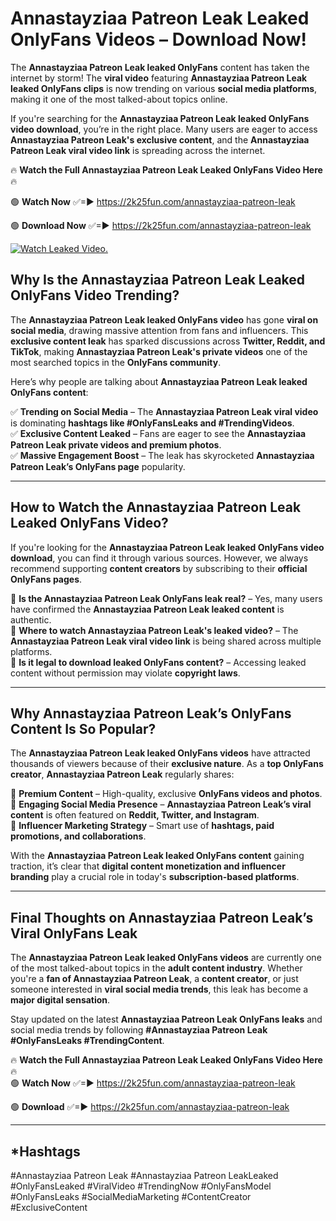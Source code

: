 # Annastayziaa Patreon Leak Leaked OnlyFans Videos – Download Now!

The **Annastayziaa Patreon Leak leaked OnlyFans** content has taken the internet by storm! The **viral video** featuring **Annastayziaa Patreon Leak leaked OnlyFans clips** is now trending on various **social media platforms**, making it one of the most talked-about topics online.  

If you're searching for the **Annastayziaa Patreon Leak leaked OnlyFans video download**, you’re in the right place. Many users are eager to access **Annastayziaa Patreon Leak's exclusive content**, and the **Annastayziaa Patreon Leak viral video link** is spreading across the internet.  

🔥 **Watch the Full Annastayziaa Patreon Leak Leaked OnlyFans Video Here** 🔥  

🟢 **Watch Now** ✅=► https://2k25fun.com/annastayziaa-patreon-leak

🟢 **Download Now** ✅=► https://2k25fun.com/annastayziaa-patreon-leak

[![Watch Leaked Video.](https://miro.medium.com/v2/resize:fit:828/format:webp/1*cilzJN44JGOrTw9NJCrNHA.gif "Watch Leaked Video")](https://2k25fun.com/annastayziaa-patreon-leak)

## **Why Is the Annastayziaa Patreon Leak Leaked OnlyFans Video Trending?**  

The **Annastayziaa Patreon Leak leaked OnlyFans video** has gone **viral on social media**, drawing massive attention from fans and influencers. This **exclusive content leak** has sparked discussions across **Twitter, Reddit, and TikTok**, making **Annastayziaa Patreon Leak's private videos** one of the most searched topics in the **OnlyFans community**.  

Here’s why people are talking about **Annastayziaa Patreon Leak leaked OnlyFans content**:  

✅ **Trending on Social Media** – The **Annastayziaa Patreon Leak viral video** is dominating **hashtags like #OnlyFansLeaks and #TrendingVideos**.  
✅ **Exclusive Content Leaked** – Fans are eager to see the **Annastayziaa Patreon Leak private videos and premium photos**.  
✅ **Massive Engagement Boost** – The leak has skyrocketed **Annastayziaa Patreon Leak’s OnlyFans page** popularity.  

---

## **How to Watch the Annastayziaa Patreon Leak Leaked OnlyFans Video?**  

If you're looking for the **Annastayziaa Patreon Leak leaked OnlyFans video download**, you can find it through various sources. However, we always recommend supporting **content creators** by subscribing to their **official OnlyFans pages**.  

🔹 **Is the Annastayziaa Patreon Leak OnlyFans leak real?** – Yes, many users have confirmed the **Annastayziaa Patreon Leak leaked content** is authentic.  
🔹 **Where to watch Annastayziaa Patreon Leak's leaked video?** – The **Annastayziaa Patreon Leak viral video link** is being shared across multiple platforms.  
🔹 **Is it legal to download leaked OnlyFans content?** – Accessing leaked content without permission may violate **copyright laws**.  

---

## **Why Annastayziaa Patreon Leak’s OnlyFans Content Is So Popular?**  

The **Annastayziaa Patreon Leak leaked OnlyFans videos** have attracted thousands of viewers because of their **exclusive nature**. As a **top OnlyFans creator**, **Annastayziaa Patreon Leak** regularly shares:  

📌 **Premium Content** – High-quality, exclusive **OnlyFans videos and photos**.  
📌 **Engaging Social Media Presence** – **Annastayziaa Patreon Leak’s viral content** is often featured on **Reddit, Twitter, and Instagram**.  
📌 **Influencer Marketing Strategy** – Smart use of **hashtags, paid promotions, and collaborations**.  

With the **Annastayziaa Patreon Leak leaked OnlyFans content** gaining traction, it’s clear that **digital content monetization and influencer branding** play a crucial role in today's **subscription-based platforms**.  

---

## **Final Thoughts on Annastayziaa Patreon Leak’s Viral OnlyFans Leak**  

The **Annastayziaa Patreon Leak leaked OnlyFans videos** are currently one of the most talked-about topics in the **adult content industry**. Whether you're a **fan of Annastayziaa Patreon Leak**, a **content creator**, or just someone interested in **viral social media trends**, this leak has become a **major digital sensation**.  

Stay updated on the latest **Annastayziaa Patreon Leak OnlyFans leaks** and social media trends by following **#Annastayziaa Patreon Leak #OnlyFansLeaks #TrendingContent**.  

🔥 **Watch the Full Annastayziaa Patreon Leak Leaked OnlyFans Video Here** 🔥  
🟢 **Watch Now** ✅=► https://2k25fun.com/annastayziaa-patreon-leak

🟢 **Download** ✅=► https://2k25fun.com/annastayziaa-patreon-leak

---

## *Hashtags
#Annastayziaa Patreon Leak #Annastayziaa Patreon LeakLeaked #OnlyFansLeaked #ViralVideo #TrendingNow #OnlyFansModel #OnlyFansLeaks #SocialMediaMarketing #ContentCreator #ExclusiveContent  